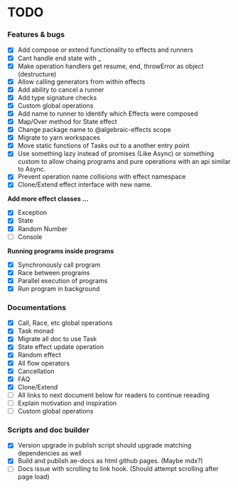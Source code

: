 # TODO

### Features & bugs
- [x] Add compose or extend functionality to effects and runners
- [x] Cant handle end state with _
- [x] Make operation handlers get resume, end, throwError as object (destructure)
- [x] Allow calling generators from within effects
- [x] Add ability to cancel a runner
- [x] Add type signature checks
- [x] Custom global operations
- [x] Add name to runner to identify which Effects were composed
- [x] Map/Over method for State effect
- [x] Change package name to @algebraic-effects scope
- [x] Migrate to yarn workspaces
- [x] Move static functions of Tasks out to a another entry point
- [x] Use something lazy instead of promises (Like Async) or something custom to allow chaing programs and pure operations with an api similar to Async.
- [x] Prevent operation name collisions with effect namespace
- [x] Clone/Extend effect interface with new name.

**Add more effect classes ...**
  - [x] Exception
  - [x] State
  - [x] Random Number
  - [ ] Console

**Running programs inside programs**
  - [x] Synchronously call program
  - [x] Race between programs
  - [x] Parallel execution of programs
  - [x] Run program in background

### Documentations
- [x] Call, Race, etc global operations
- [x] Task monad
- [x] Migrate all doc to use Task
- [x] State effect update operation
- [x] Random effect
- [x] All flow operators
- [x] Cancellation
- [x] FAQ
- [x] Clone/Extend
- [ ] All links to next document below for readers to continue reeading
- [ ] Explain motivation and inspiration
- [ ] Custom global operations

### Scripts and doc builder
- [x] Version upgrade in publish script should upgrade matching dependencies as well
- [x] Build and publish ae-docs as html github pages. (Maybe mdx?)
- [ ] Docs issue with scrolling to link hook. (Should attempt scrolling after page load)
